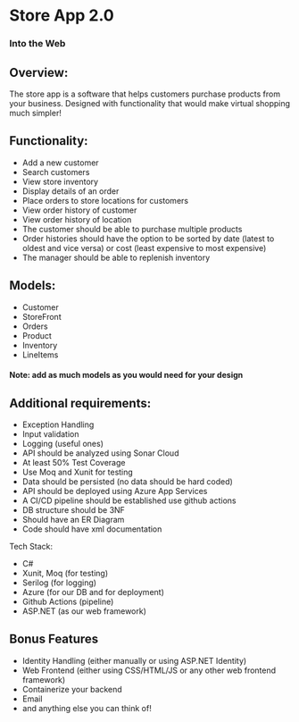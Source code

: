 # Store App 2.0
### Into the Web

## Overview:
The store app is a software that helps customers purchase products from your business. Designed with functionality that would make virtual shopping much simpler!

## Functionality:
* Add a new customer
* Search customers
* View store inventory
* Display details of an order
* Place orders to store locations for customers
* View order history of customer
* View order history of location
* The customer should be able to purchase multiple products
* Order histories should have the option to be sorted by date (latest to oldest and vice versa) or cost (least expensive to most expensive)
* The manager should be able to replenish inventory

## Models:
* Customer
* StoreFront
* Orders
* Product
* Inventory
* LineItems
#### Note: add as much models as you would need for your design

## Additional requirements:
* Exception Handling
* Input validation
* Logging (useful ones)
* API should be analyzed using Sonar Cloud
* At least 50% Test Coverage
* Use Moq and Xunit for testing
* Data should be persisted (no data should be hard coded)
* API should be deployed using Azure App Services
* A CI/CD pipeline should be established use github actions
* DB structure should be 3NF
* Should have an ER Diagram
* Code should have xml documentation

Tech Stack:
* C#
* Xunit, Moq (for testing)
* Serilog (for logging)
* Azure (for our DB and for deployment)
* Github Actions (pipeline)
* ASP.NET (as our web framework)

## Bonus Features
* Identity Handling (either manually or using ASP.NET Identity)
* Web Frontend (either using CSS/HTML/JS or any other web frontend framework)
* Containerize your backend
* Email
* and anything else you can think of!